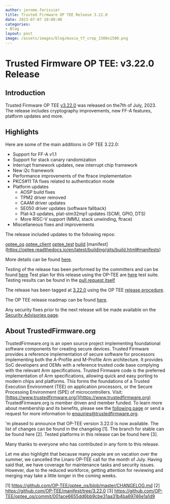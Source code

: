 ```yaml
---
author: jerome.forissier
title: Trusted Firmware OP TEE Release 3.22.0
date: 2023-07-07 10:00:00
categories:
- Blog
layout: post
image: /assets/images/blog/musca_tf_crop_1500x1500.png
---
```


**Trusted Firmware OP TEE: v3.22.0 Release**
=====================================================

Introduction
------------

Trusted Firmware OP TEE [v3.22.0](https://github.com/OP-TEE/optee_os/blob/3.22.0/CHANGELOG.md) was released on the7th of July, 2023. The release includes cryptography improvements, new FF-A features, platform updates and more.

Highlights 
----------

Here are some of the main additions in OP TEE 3.22.0:
- Support for FF-A v1.1
- Support for stack canary randomization
- Interrupt framework updates, new interrupt chip framework
- New i2c framework
- Performance improvements of the ftrace implementation
- PKCS#11 TA fixes related to authentication mode
- Platform updates
  - AOSP build fixes
  - TPM2 driver removed
  - CAAM driver updates
  - SE050 driver updates (software fallback)
  - Plat-k3 updates, plat-stm32mp1 updates (SCMI, GPIO, DTS)
  - More RISC-V support (MMU, stack unwinding, ftrace)
- Miscellaneous fixes and improvements

The release included updates to the following repos:

[optee_os](https://optee.readthedocs.io/en/latest/building/gits/optee_os.html#optee-os) 
[optee_client](https://optee.readthedocs.io/en/latest/building/gits/optee_client.html#optee-client) 
[optee_test](https://optee.readthedocs.io/en/latest/building/gits/optee_test.html#optee-test) 
[build](https://optee.readthedocs.io/en/latest/building/gits/build.html#build) 
[manifest] (https://optee.readthedocs.io/en/latest/building/gits/build.html#manifests)



More details can be found [here](https://github.com/OP-TEE/optee_os/blob/3.22.0/CHANGELOG.md).

Testing of the release has been performed by the committers and can be found [here](https://github.com/OP-TEE/optee_os/commit/001ace6655dd6bb9cbe31aa31b4ba69746e1a1d9)
Test plan for this release using the OP-TEE are [here](https://optee.readthedocs.io/en/latest/building/gits/optee_test.html) test suite. Testing results can be found in the [pull request itself](https://github.com/OP-TEE/optee_os/pull/6125)

The release has been tagged at [3.22.0](https://github.com/OP-TEE/optee_os/releases/tag/3.22.0) using the OP TEE [release procedure](https://optee.readthedocs.io/en/latest/general/releases.html#release-procedure). 

The OP TEE release roadmap can be found [here](https://optee.readthedocs.io/en/latest/general/releases.html). 

Any security fixes prior to the next release will be made available on the [Security Advisories page](https://github.com/OP-TEE/optee_os/security/advisories?state=published). 

About TrustedFirmware.org
----------
TrustedFirmware.org is an open source project implementing foundational software components for creating secure devices. Trusted Firmware provides a reference implementation of secure software for processors implementing both the A-Profile and M-Profile Arm architecture. It provides SoC developers and OEMs with a reference trusted code base complying with the relevant Arm specifications. Trusted Firmware code is the preferred implementation of Arm specifications, allowing quick and easy porting to modern chips and platforms. This forms the foundations of a Trusted Execution Environment (TEE) on application processors, or the Secure Processing Environment (SPE) of microcontrollers. Visit:[https://www.trustedfirmware.org/](https://www.trustedfirmware.org)
TrustedFirmware.org is member driven and member funded. To learn more about membership and its benefits, please see the [following page](https://www.trustedfirmware.org/about) or send a request for more information to enquiries@trustedfirmware.org.


'm pleased to announce that OP-TEE version 3.22.0 is now available.
The list of changes can be found in the changelog [1]. The branch for
stable can be found here [2]. Tested platforms in this release can be 
found here [3].

Many thanks to everyone who has contributed in any form to this release.

Let me also highlight that because many people are on vacation over the
summer, we cancelled the Linaro OP-TEE call for the month of July.
Having said that, we have coverage for maintenance tasks and security
issues. However, due to the reduced workforce, getting attention for
reviewing and merging may take a little longer in the coming weeks.

[1] https://github.com/OP-TEE/optee_os/blob/master/CHANGELOG.md
[2] https://github.com/OP-TEE/manifest/tree/3.22.0
[3] https://github.com/OP-TEE/optee_os/commit/001ace6655dd6bb9cbe31aa31b4ba69746e1a1d9
